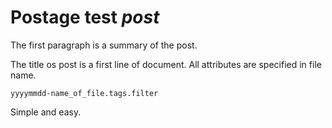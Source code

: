 Postage test *post*
===================

The first paragraph is a summary of the post.

The title os post is a first line of document.
All attributes are specified in file name.

    yyyymmdd-name_of_file.tags.filter

Simple and easy.

